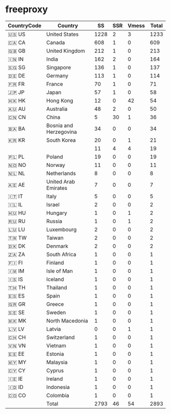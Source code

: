 # freeproxy

|CountryCode|Country|SS|SSR|Vmess|Total|
|  ----  | ----  |  ----  | ----  |  ----  | ----  |
|🇺🇸 US|United States|1228|2|3|1233|
|🇨🇦 CA|Canada|608|1|0|609|
|🇬🇧 GB|United Kingdom|212|1|0|213|
|🇮🇳 IN|India|162|2|0|164|
|🇸🇬 SG|Singapore|136|1|0|137|
|🇩🇪 DE|Germany|113|1|0|114|
|🇫🇷 FR|France|70|1|0|71|
|🇯🇵 JP|Japan|57|1|0|58|
|🇭🇰 HK|Hong Kong|12|0|42|54|
|🇦🇺 AU|Australia|48|2|0|50|
|🇨🇳 CN|China|5|30|1|36|
|🇧🇦 BA|Bosnia and Herzegovina|34|0|0|34|
|🇰🇷 KR|South Korea|20|0|1|21|
| ||11|4|4|19|
|🇵🇱 PL|Poland|19|0|0|19|
|🇳🇴 NO|Norway|11|0|0|11|
|🇳🇱 NL|Netherlands|8|0|0|8|
|🇦🇪 AE|United Arab Emirates|7|0|0|7|
|🇮🇹 IT|Italy|5|0|0|5|
|🇮🇱 IL|Israel|2|0|0|2|
|🇭🇺 HU|Hungary|1|0|1|2|
|🇷🇺 RU|Russia|1|0|1|2|
|🇱🇺 LU|Luxembourg|2|0|0|2|
|🇹🇼 TW|Taiwan|2|0|0|2|
|🇩🇰 DK|Denmark|2|0|0|2|
|🇿🇦 ZA|South Africa|1|0|0|1|
|🇫🇮 FI|Finland|1|0|0|1|
|🇮🇲 IM|Isle of Man|1|0|0|1|
|🇮🇸 IS|Iceland|1|0|0|1|
|🇹🇭 TH|Thailand|1|0|0|1|
|🇪🇸 ES|Spain|1|0|0|1|
|🇬🇷 GR|Greece|1|0|0|1|
|🇸🇪 SE|Sweden|1|0|0|1|
|🇲🇰 MK|North Macedonia|1|0|0|1|
|🇱🇻 LV|Latvia|0|0|1|1|
|🇨🇭 CH|Switzerland|1|0|0|1|
|🇻🇳 VN|Vietnam|1|0|0|1|
|🇪🇪 EE|Estonia|1|0|0|1|
|🇲🇾 MY|Malaysia|1|0|0|1|
|🇨🇾 CY|Cyprus|1|0|0|1|
|🇮🇪 IE|Ireland|1|0|0|1|
|🇮🇩 ID|Indonesia|1|0|0|1|
|🇨🇴 CO|Colombia|1|0|0|1|
||Total|2793|46|54|2893|
